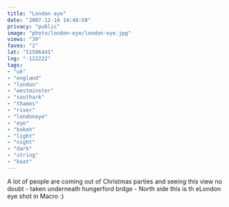 ```yaml
---
title: "London eye"
date: "2007-12-14 14:48:58"
privacy: "public"
image: "photo/london-eye/london-eye.jpg"
views: "39"
faves: "2"
lat: "51506441"
lng: "-122222"
tags:
- "uk"
- "england"
- "london"
- "westminster"
- "southark"
- "thames"
- "river"
- "londoneye"
- "eye"
- "bokeh"
- "light"
- "night"
- "dark"
- "string"
- "boat"
---
```

A lot of people are coming out of Christmas parties and seeing this view no doubt - taken underneath hungerford brdge - North side this is th eLondon eye shot in Macro :)
